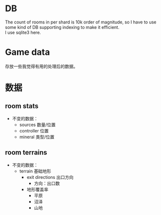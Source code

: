 # DB

The count of rooms in per shard is 10k order of magnitude, so I have to use some kind of DB supporting indexing to make it
efficient.  
I use sqlite3 here.

# Game data

存放一些我觉得有用的处理后的数据。

# 数据

## room stats

- 不变的数据：
    - sources 数量/位置
    - controller 位置
    - mineral 类型/位置

## room terrains

- 不变的数据：
    - terrain 基础地形
        - exit directions 出口方向
            - 方向：出口数
        - 地形覆盖率
            - 平原
            - 沼泽
            - 山地
  